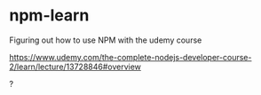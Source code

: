 # npm-learn

Figuring out how to use NPM with the udemy course

https://www.udemy.com/the-complete-nodejs-developer-course-2/learn/lecture/13728846#overview

?